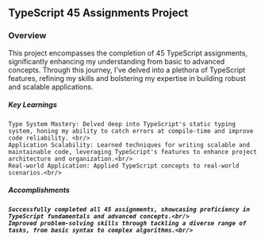 <h2>TypeScript 45 Assignments Project</h2>
<h3>Overview</h3>

This project encompasses the completion of 45 TypeScript assignments, significantly enhancing my understanding from basic to advanced concepts. Through this journey, I've delved into a plethora of TypeScript features, refining my skills and bolstering my expertise in building robust and scalable applications.
<h5>Key Learnings </h5>

    Type System Mastery: Delved deep into TypeScript's static typing system, honing my ability to catch errors at compile-time and improve code reliability. <br/>
    Application Scalability: Learned techniques for writing scalable and maintainable code, leveraging TypeScript's features to enhance project architecture and organization.<br/>
    Real-world Application: Applied TypeScript concepts to real-world scenarios.<br/>

<h5>Accomplishments<h5>

    Successfully completed all 45 assignments, showcasing proficiency in TypeScript fundamentals and advanced concepts.<br/>
    Improved problem-solving skills through tackling a diverse range of tasks, from basic syntax to complex algorithms.<br/>
   